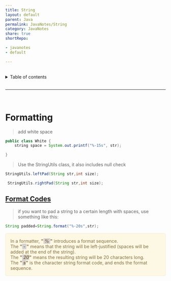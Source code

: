 ```yaml
---
title: String
layout: default
parent: Java
permalink: JavaNotes/String
category: JavaNotes
share: true
shortRepo:

- javanotes
- default

---
```


<br/>

<details markdown="block">                  
<summary>                  
Table of contents                  
</summary>                  
{: .text-delta }                  
1. TOC                  
{:toc}                  
</details>

<br/>

---

<br/>

# Formatting

> add white space

```java
public class White {
    string space = System.out.printf("%-15s", str);

}
```

> Use the StringUtils class, it also includes null check

```java
StringUtils.leftPad(String str,int size);

```

```java
 StringUtils.rightPad(String str,int size);
```

## [Format Codes](https://docs.oracle.com/javase/6/docs/api/java/util/Formatter.html#detail)

> if you want to pad a string to a certain length with spaces, use something like this:

```java
String padded=String.format("%-20s",str);

```

<div style="padding: 15px; border: 1px solid transparent; border-color: transparent; margin-bottom: 20px; border-radius: 4px; color: #8a6d3b;; background-color: #fcf8e3; border-color: #faebcc;">            
    <span>In a formatter, <strong>"<em style="background-color: lightgrey;"> % </em>"</strong> introduces a format sequence.</span><br>
    <span >The <strong>"<em style="background-color: lightgrey;"> - </em>"</strong> means that the string will be left-justified (spaces will be added at the end of the string).</span><br>
   <span> The <strong>"<em style="background-color: lightgrey;"> 20</em>"</strong> means the resulting string will be 20 characters long.</span><br>
   <span> The <strong>"<em style="background-color: lightgrey;"> s</em>"</strong> is the character string format code, and ends the format sequence.</span><br>
</div>
